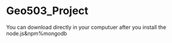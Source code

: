 # Geo503_Project
You can download directly in your computuer after you install the node.js&npm%mongodb
